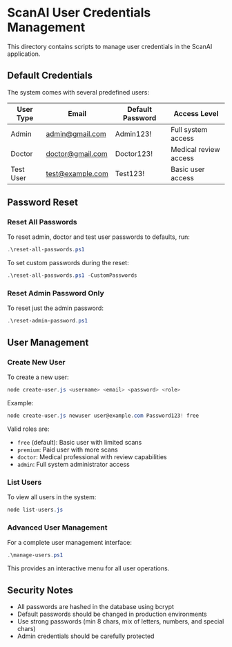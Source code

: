 # ScanAI User Credentials Management

This directory contains scripts to manage user credentials in the ScanAI application.

## Default Credentials

The system comes with several predefined users:

| User Type | Email | Default Password | Access Level |
|-----------|-------|------------------|--------------|
| Admin | admin@gmail.com | Admin123! | Full system access |
| Doctor | doctor@gmail.com | Doctor123! | Medical review access |
| Test User | test@example.com | Test123! | Basic user access |

## Password Reset

### Reset All Passwords

To reset admin, doctor and test user passwords to defaults, run:

```powershell
.\reset-all-passwords.ps1
```

To set custom passwords during the reset:

```powershell
.\reset-all-passwords.ps1 -CustomPasswords
```

### Reset Admin Password Only

To reset just the admin password:

```powershell
.\reset-admin-password.ps1
```

## User Management

### Create New User

To create a new user:

```powershell
node create-user.js <username> <email> <password> <role>
```

Example:
```powershell
node create-user.js newuser user@example.com Password123! free
```

Valid roles are:
- `free` (default): Basic user with limited scans
- `premium`: Paid user with more scans
- `doctor`: Medical professional with review capabilities
- `admin`: Full system administrator access

### List Users

To view all users in the system:

```powershell
node list-users.js
```

### Advanced User Management

For a complete user management interface:

```powershell
.\manage-users.ps1
```

This provides an interactive menu for all user operations.

## Security Notes

- All passwords are hashed in the database using bcrypt
- Default passwords should be changed in production environments
- Use strong passwords (min 8 chars, mix of letters, numbers, and special chars)
- Admin credentials should be carefully protected
